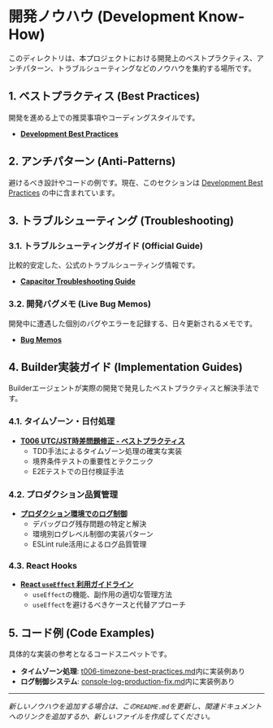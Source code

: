 # 開発ノウハウ (Development Know-How)

このディレクトリは、本プロジェクトにおける開発上のベストプラクティス、アンチパターン、トラブルシューティングなどのノウハウを集約する場所です。

## 1. ベストプラクティス (Best Practices)

開発を進める上での推奨事項やコーディングスタイルです。

- **[Development Best Practices](../../../docs/development/best-practices.md)**

## 2. アンチパターン (Anti-Patterns)

避けるべき設計やコードの例です。現在、このセクションは [Development Best Practices](../../../docs/development/best-practices.md) の中に含まれています。

## 3. トラブルシューティング (Troubleshooting)

### 3.1. トラブルシューティングガイド (Official Guide)

比較的安定した、公式のトラブルシューティング情報です。

- **[Capacitor Troubleshooting Guide](../../../focus-flow-capacitor/TROUBLESHOOTING.md)**

### 3.2. 開発バグメモ (Live Bug Memos)

開発中に遭遇した個別のバグやエラーを記録する、日々更新されるメモです。

- **[Bug Memos](./troubleshooting/bug-memos.md)**

## 4. Builder実装ガイド (Implementation Guides)

Builderエージェントが実際の開発で発見したベストプラクティスと解決手法です。

### 4.1. タイムゾーン・日付処理
- **[T006 UTC/JST時差問題修正 - ベストプラクティス](./t006-timezone-best-practices.md)**
  - TDD手法によるタイムゾーン処理の確実な実装
  - 境界条件テストの重要性とテクニック
  - E2Eテストでの日付検証手法

### 4.2. プロダクション品質管理
- **[プロダクション環境でのログ制御](./troubleshooting/console-log-production-fix.md)**
  - デバッグログ残存問題の特定と解決
  - 環境別ログレベル制御の実装パターン
  - ESLint rule活用によるログ品質管理

### 4.3. React Hooks
- **[React `useEffect` 利用ガイドライン](./useEffect_guide.md)**
  - `useEffect`の機能、副作用の適切な管理方法
  - `useEffect`を避けるべきケースと代替アプローチ

## 5. コード例 (Code Examples)

具体的な実装の参考となるコードスニペットです。

- **タイムゾーン処理**: [t006-timezone-best-practices.md](./t006-timezone-best-practices.md)内に実装例あり
- **ログ制御システム**: [console-log-production-fix.md](./troubleshooting/console-log-production-fix.md)内に実装例あり

---

*新しいノウハウを追加する場合は、この`README.md`を更新し、関連ドキュメントへのリンクを追加するか、新しいファイルを作成してください。*
